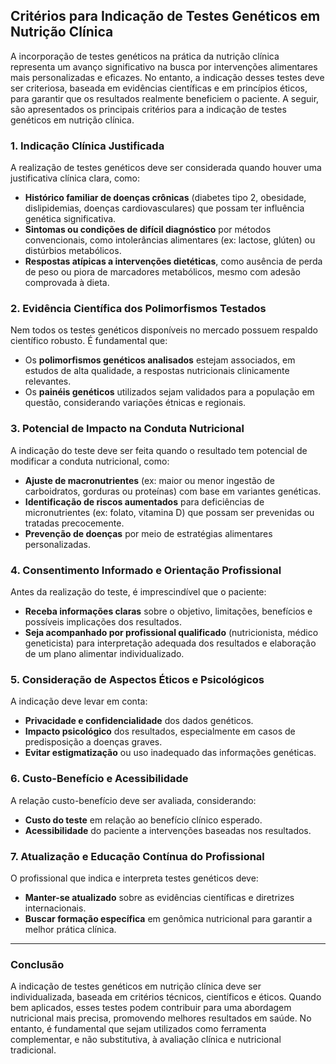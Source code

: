
## Critérios para Indicação de Testes Genéticos em Nutrição Clínica

A incorporação de testes genéticos na prática da nutrição clínica representa um avanço significativo na busca por intervenções alimentares mais personalizadas e eficazes. No entanto, a indicação desses testes deve ser criteriosa, baseada em evidências científicas e em princípios éticos, para garantir que os resultados realmente beneficiem o paciente. A seguir, são apresentados os principais critérios para a indicação de testes genéticos em nutrição clínica.

### 1. **Indicação Clínica Justificada**

A realização de testes genéticos deve ser considerada quando houver uma justificativa clínica clara, como:

- **Histórico familiar de doenças crônicas** (diabetes tipo 2, obesidade, dislipidemias, doenças cardiovasculares) que possam ter influência genética significativa.
- **Sintomas ou condições de difícil diagnóstico** por métodos convencionais, como intolerâncias alimentares (ex: lactose, glúten) ou distúrbios metabólicos.
- **Respostas atípicas a intervenções dietéticas**, como ausência de perda de peso ou piora de marcadores metabólicos, mesmo com adesão comprovada à dieta.

### 2. **Evidência Científica dos Polimorfismos Testados**

Nem todos os testes genéticos disponíveis no mercado possuem respaldo científico robusto. É fundamental que:

- Os **polimorfismos genéticos analisados** estejam associados, em estudos de alta qualidade, a respostas nutricionais clinicamente relevantes.
- Os **painéis genéticos** utilizados sejam validados para a população em questão, considerando variações étnicas e regionais.

### 3. **Potencial de Impacto na Conduta Nutricional**

A indicação do teste deve ser feita quando o resultado tem potencial de modificar a conduta nutricional, como:

- **Ajuste de macronutrientes** (ex: maior ou menor ingestão de carboidratos, gorduras ou proteínas) com base em variantes genéticas.
- **Identificação de riscos aumentados** para deficiências de micronutrientes (ex: folato, vitamina D) que possam ser prevenidas ou tratadas precocemente.
- **Prevenção de doenças** por meio de estratégias alimentares personalizadas.

### 4. **Consentimento Informado e Orientação Profissional**

Antes da realização do teste, é imprescindível que o paciente:

- **Receba informações claras** sobre o objetivo, limitações, benefícios e possíveis implicações dos resultados.
- **Seja acompanhado por profissional qualificado** (nutricionista, médico geneticista) para interpretação adequada dos resultados e elaboração de um plano alimentar individualizado.

### 5. **Consideração de Aspectos Éticos e Psicológicos**

A indicação deve levar em conta:

- **Privacidade e confidencialidade** dos dados genéticos.
- **Impacto psicológico** dos resultados, especialmente em casos de predisposição a doenças graves.
- **Evitar estigmatização** ou uso inadequado das informações genéticas.

### 6. **Custo-Benefício e Acessibilidade**

A relação custo-benefício deve ser avaliada, considerando:

- **Custo do teste** em relação ao benefício clínico esperado.
- **Acessibilidade** do paciente a intervenções baseadas nos resultados.

### 7. **Atualização e Educação Contínua do Profissional**

O profissional que indica e interpreta testes genéticos deve:

- **Manter-se atualizado** sobre as evidências científicas e diretrizes internacionais.
- **Buscar formação específica** em genômica nutricional para garantir a melhor prática clínica.

---

### **Conclusão**

A indicação de testes genéticos em nutrição clínica deve ser individualizada, baseada em critérios técnicos, científicos e éticos. Quando bem aplicados, esses testes podem contribuir para uma abordagem nutricional mais precisa, promovendo melhores resultados em saúde. No entanto, é fundamental que sejam utilizados como ferramenta complementar, e não substitutiva, à avaliação clínica e nutricional tradicional.
```
